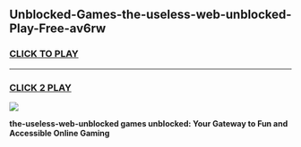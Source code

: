 
## Unblocked-Games-the-useless-web-unblocked-Play-Free-av6rw
<h3>
<a href="https://premium76.site?title=the-useless-web-unblocked&ref=21A">CLICK TO PLAY</a></h3>
<hr>

<h3>
<a href="https://premium76.site?title=the-useless-web-unblocked&ref=21A">CLICK 2 PLAY</a>
  
</h3>

<a href="https://premium76.site?title=the-useless-web-unblocked&ref=21A"><img src="https://clearcache.store/games.png"></a>


**the-useless-web-unblocked games unblocked: Your Gateway to Fun and Accessible Online Gaming**
